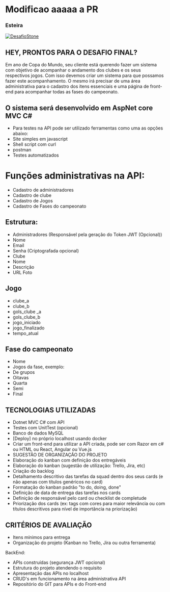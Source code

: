 # Modificao aaaaa a PR

### Esteira
[![DesafioStone](https://github.com/KathlenGraziela/DesafioStone-Copa-Do-Mundo/actions/workflows/testPipeline.yml/badge.svg)](https://github.com/KathlenGraziela/DesafioStone-Copa-Do-Mundo/actions/workflows/testPipeline.yml)

## HEY, PRONTOS PARA O DESAFIO FINAL?

Em ano de Copa do Mundo, seu cliente está querendo fazer um sistema com objetivo de acompanhar o andamento dos clubes e os seus respectivos jogos.
Com isso devemos criar um sistema para que possamos fazer este acompanhamento.
O mesmo irá precisar de uma área administrativa para o cadastro dos itens essenciais e uma página de front-end para acompanhar todas as fases do campeonato.
	
## O sistema será desenvolvido em AspNet core MVC C#
- Para testes na API pode ser utilizado ferramentas como uma as opções abaixo:
- Site simples em javascript
- Shell script com curl
- postman
- Testes automatizados

# Funções administrativas na API:
- Cadastro de administradores 
- Cadastro de clube
- Cadastro de Jogos
- Cadastro de Fases do campeonato

## Estrutura:
- Administradores (Responsável pela geração do Token JWT (Opcional))
- Nome
- Email
- Senha (Criptografada opcional)
- Clube
- Nome
- Descrição
- URL Foto

## Jogo
- clube_a
- clube_b
- gols_clube _a
- gols_clube_b
- jogo_iniciado
- jogo_finalizado
- tempo_atual

## Fase do campeonato
- Nome
- Jogos da fase, exemplo:
- De grupos
- Oitavas
- Quarta
- Semi
- Final

## TECNOLOGIAS UTILIZADAS
- Dotnet MVC C# com API
- Testes com UnitTest (opcional)
- Banco de dados MySQL
- [Deploy] no próprio localhost usando docker
- Criar um front-end para utilizar a API criada, pode ser com Razor em c# ou HTML ou React, Angular ou Vue.js
- SUGESTÃO DE ORGANIZAÇÃO DO PROJETO
- Elaboração do kanban com definição dos entregáveis
- Elaboração do kanban (sugestão de utilização: Trello, Jira, etc) 
- Criação do backlog
- Detalhamento descritivo das tarefas da squad dentro dos seus cards (e não apenas com títulos genéricos no card)
- Formatação do kanban padrão "to do, doing, done"
- Definição de data de entrega das tarefas nos cards
- Definição de responsável pelo card ou checklist de completude
- Priorização dos cards (ex: tags com cores para maior relevância ou com títulos descritivos para nível de importância na priorização)

## CRITÉRIOS DE AVALIAÇÃO
- Itens mínimos para entrega
- Organização do projeto (Kanban no Trello, Jira ou outra ferramenta)

BackEnd:
- APIs construídas (segurança JWT opcional)
- Estrutura do projeto atendendo o requisito
- Apresentação das APIs no localhost
- CRUD's em funcionamento na área administrativa API
- Repositório do GIT para APIs e do Front-end

